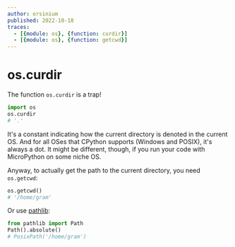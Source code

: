 ```yaml
---
author: orsinium
published: 2022-10-18
traces:
  - [{module: os}, {function: curdir}]
  - [{module: os}, {function: getcwd}]
---
```


# os.curdir

The function `os.curdir` is a trap!

```python
import os
os.curdir
# '.'
```

It's a constant indicating how the current directory is denoted in the current OS. And for all OSes that CPython supports (Windows and POSIX), it's always a dot. It might be different, though, if you run your code with MicroPython on some niche OS.

Anyway, to actually get the path to the current directory, you need `os.getcwd`:

```python
os.getcwd()
# '/home/gram'
```

Or use [pathlib](https://docs.python.org/3/library/pathlib.html):

```python
from pathlib import Path
Path().absolute()
# PosixPath('/home/gram')
```
